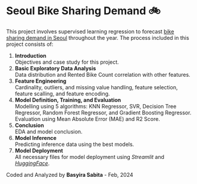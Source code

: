 # Seoul Bike Sharing Demand :bike:

This project involves supervised learning regression to forecast [bike sharing demand in Seoul](https://archive.ics.uci.edu/dataset/560/seoul+bike+sharing+demand) throughout the year. The process included in this project consists of:  
1. **Introduction**  
Objectives and case study for this project.
2. **Basic Exploratory Data Analysis**  
Data distribution and Rented Bike Count correlation with other features.
3. **Feature Engineering**  
Cardinality, outliers, and missing value handling, feature selection, feature scalling, and feature encoding.
4. **Model Definition, Training, and Evaluation**  
Modelling using 5 algorithms: KNN Regressor, SVR, Decision Tree Regressor, Random Forest Regressor, and Gradient Boosting Regressor. Evaluation using Mean Absolute Error (MAE) and R2 Score.
5. **Conclusion**  
EDA and model conclusion.
6. **Model Inference**  
Predicting inference data using the best models.
7. **Model Deployment**  
All necessary files for model deployment using _Streamlit_ and [_HuggingFace_](https://huggingface.co/spaces/basyirasabita/seoul-bike-demand).

Coded and Analyzed by **Basyira Sabita** - Feb, 2024